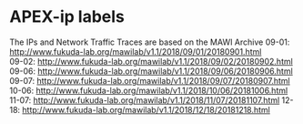 # APEX-ip labels
The IPs and Network Traffic Traces are based on the MAWI Archive
09-01: http://www.fukuda-lab.org/mawilab/v1.1/2018/09/01/20180901.html \
09-02: http://www.fukuda-lab.org/mawilab/v1.1/2018/09/02/20180902.html \
09-06: http://www.fukuda-lab.org/mawilab/v1.1/2018/09/06/20180906.html \
09-07: http://www.fukuda-lab.org/mawilab/v1.1/2018/09/07/20180907.html
10-06: http://www.fukuda-lab.org/mawilab/v1.1/2018/10/06/20181006.html
11-07: http://www.fukuda-lab.org/mawilab/v1.1/2018/11/07/20181107.html
12-18: http://www.fukuda-lab.org/mawilab/v1.1/2018/12/18/20181218.html
